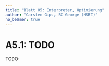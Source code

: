 ```yaml
---
title: "Blatt 05: Interpreter, Optimierung"
author: "Carsten Gips, BC George (HSBI)"
no_beamer: true
---
```



# A5.1: TODO

TODO
